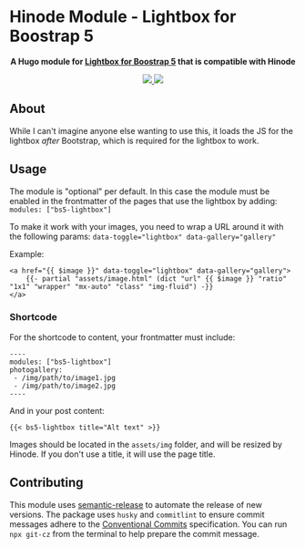 # Hinode Module - Lightbox for Boostrap 5

<!-- Tagline -->
<p align="center">
    <b>A Hugo module for <a href="https://trvswgnr.github.io/bs5-lightbox/">Lightbox for Boostrap 5</a> that is compatible with Hinode</b>
    <br />
</p>

<!-- Badges -->
<p align="center">
    <a href="https://gohugo.io" alt="Hugo website">
        <img src="https://img.shields.io/badge/generator-hugo-brightgreen">
    </a>
    <a href="https://gethinode.com" alt="Hinode theme">
        <img src="https://img.shields.io/badge/theme-hinode-blue">
    </a>
</p>

## About

While I can't imagine anyone else wanting to use this, it loads the JS for the lightbox _after_ Bootstrap, which is required for the lightbox to work.

## Usage

The module is "optional" per default. In this case the module must be enabled in the frontmatter of the pages that use the lightbox by adding: `modules: ["bs5-lightbox"]`

To make it work with your images, you need to wrap a URL around it with the following params: `data-toggle="lightbox" data-gallery="gallery"`

Example:

```
<a href="{{ $image }}" data-toggle="lightbox" data-gallery="gallery">
    {{- partial "assets/image.html" (dict "url" {{ $image }} "ratio" "1x1" "wrapper" "mx-auto" "class" "img-fluid") -}}
</a>
```

### Shortcode

For the shortcode to content, your frontmatter must include:
```
----
modules: ["bs5-lightbox"]
photogallery:
 - /img/path/to/image1.jpg
 - /img/path/to/image2.jpg
----
```

And in your post content:

`{{< bs5-lightbox title="Alt text" >}}`

Images should be located in the `assets/img` folder, and will be resized by Hinode. If you don't use a title, it will use the page title.

## Contributing

This module uses [semantic-release][semantic-release] to automate the release of new versions. The package uses `husky` and `commitlint` to ensure commit messages adhere to the [Conventional Commits][conventionalcommits] specification. You can run `npx git-cz` from the terminal to help prepare the commit message.

<!-- ## Configuration

This module supports the following parameters (see the section `params.modules` in `config.toml`):

| Setting                   | Default | Description |
|---------------------------|---------|-------------| -->

<!-- MARKDOWN LINKS -->
[hugo]: https://gohugo.io
[hinode_docs]: https://gethinode.com
<!-- [module]: https://example.com -->
[repository]: https://github.com/gethinode/hinode.git
[repository_template]: https://github.com/gethinode/template.git
[conventionalcommits]: https://www.conventionalcommits.org
[husky]: https://typicode.github.io/husky/
[semantic-release]: https://semantic-release.gitbook.io/
